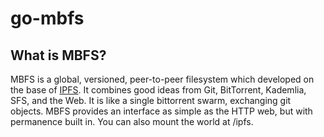 # go-mbfs


## What is MBFS?

MBFS is a global, versioned, peer-to-peer filesystem which developed on the base of [IPFS](https://github.com/ipfs). It combines good ideas from Git, BitTorrent, Kademlia, SFS, and the Web. It is like a single bittorrent swarm, exchanging git objects. MBFS provides an interface as simple as the HTTP web, but with permanence built in. You can also mount the world at /ipfs.


